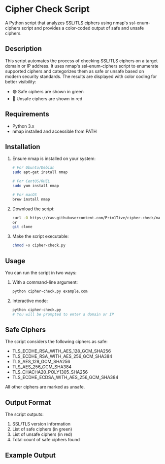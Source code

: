 # Cipher Check Script

A Python script that analyzes SSL/TLS ciphers using nmap's ssl-enum-ciphers script and provides a color-coded output of safe and unsafe ciphers.

## Description

This script automates the process of checking SSL/TLS ciphers on a target domain or IP address. It uses nmap's ssl-enum-ciphers script to enumerate supported ciphers and categorizes them as safe or unsafe based on modern security standards. The results are displayed with color coding for better visibility:
- 🟢 Safe ciphers are shown in green
- 🔴 Unsafe ciphers are shown in red

## Requirements

- Python 3.x
- nmap installed and accessible from PATH

## Installation

1. Ensure nmap is installed on your system:
   ```bash
   # For Ubuntu/Debian
   sudo apt-get install nmap

   # For CentOS/RHEL
   sudo yum install nmap

   # For macOS
   brew install nmap
   ```

2. Download the script:
   ```bash
   curl -O https://raw.githubusercontent.com/Prim1Tive/cipher-check/main/cipher-check.py
   or
   git clone 
   ```

3. Make the script executable:
   ```bash
   chmod +x cipher-check.py
   ```

## Usage

You can run the script in two ways:

1. With a command-line argument:
   ```bash
   python cipher-check.py example.com
   ```

2. Interactive mode:
   ```bash
   python cipher-check.py
   # You will be prompted to enter a domain or IP
   ```

## Safe Ciphers

The script considers the following ciphers as safe:
- TLS_ECDHE_RSA_WITH_AES_128_GCM_SHA256
- TLS_ECDHE_RSA_WITH_AES_256_GCM_SHA384
- TLS_AES_128_GCM_SHA256
- TLS_AES_256_GCM_SHA384
- TLS_CHACHA20_POLY1305_SHA256
- TLS_ECDHE_ECDSA_WITH_AES_256_GCM_SHA384

All other ciphers are marked as unsafe.

## Output Format

The script outputs:
1. SSL/TLS version information
2. List of safe ciphers (in green)
3. List of unsafe ciphers (in red)
4. Total count of safe ciphers found

## Example Output 